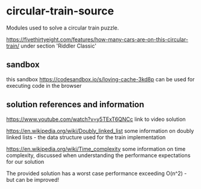 # circular-train-source
Modules used to solve a circular train puzzle.

https://fivethirtyeight.com/features/how-many-cars-are-on-this-circular-train/
under section 'Riddler Classic'

## sandbox
this sandbox https://codesandbox.io/s/loving-cache-3kd8p can be used for executing code in the browser

## solution references and information
https://www.youtube.com/watch?v=y5TExT6QNCc link to video solution

https://en.wikipedia.org/wiki/Doubly_linked_list some information on doubly linked lists - the data structure used for the train implementation

https://en.wikipedia.org/wiki/Time_complexity some information on time complexity, discussed when understanding the performance expectations for our solution

The provided solution has a worst case performance exceeding O(n^2) - but can be improved!
